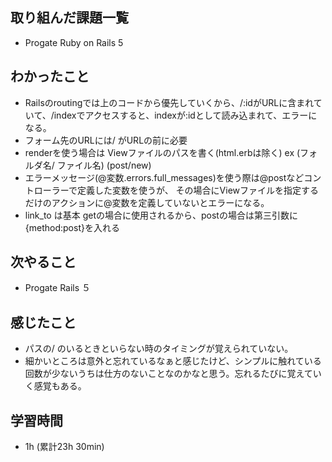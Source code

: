 ## 取り組んだ課題一覧

- Progate Ruby on Rails 5 

## わかったこと
- Railsのroutingでは上のコードから優先していくから、/:idがURLに含まれていて、/indexでアクセスすると、indexが:idとして読み込まれて、エラーになる。
- フォーム先のURLには/ がURLの前に必要
- renderを使う場合は Viewファイルのパスを書く(html.erbは除く) ex (フォルダ名/ ファイル名) (post/new)
- エラーメッセージ(@変数.errors.full_messages)を使う際は@postなどコントローラーで定義した変数を使うが、
  その場合にViewファイルを指定するだけのアクションに@変数を定義していないとエラーになる。
- link_to は基本 getの場合に使用されるから、postの場合は第三引数に{method:post}を入れる

## 次やること
- Progate  Rails ５

## 感じたこと
- パスの/ のいるときといらない時のタイミングが覚えられていない。
- 細かいところは意外と忘れているなぁと感じたけど、シンプルに触れている回数が少ないうちは仕方のないことなのかなと思う。忘れるたびに覚えていく感覚もある。

## 学習時間 
- 1h (累計23h 30min)
